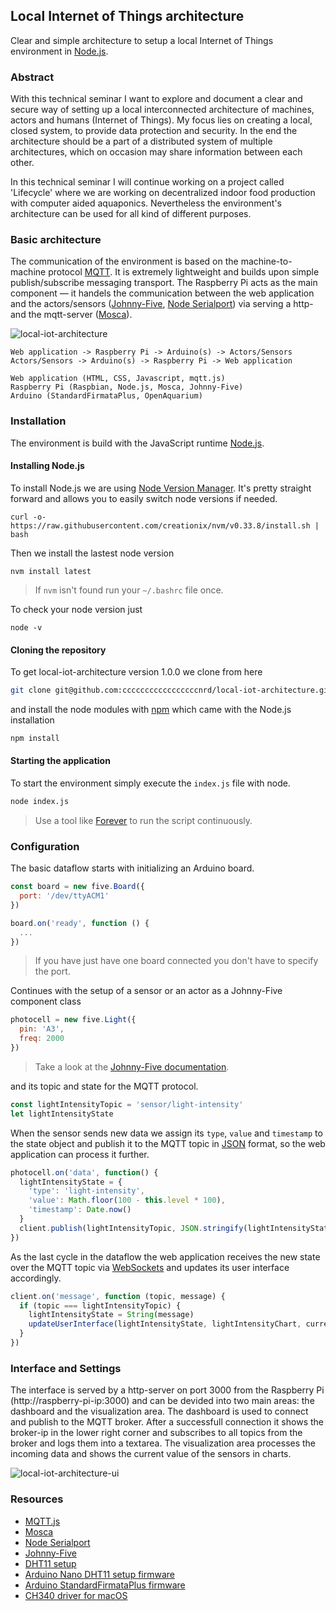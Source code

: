 ## Local Internet of Things architecture
Clear and simple architecture to setup a local Internet of Things environment in [Node.js](https://nodejs.org/en/).

### Abstract
With this technical seminar I want to explore and document a clear and secure way of setting up a local interconnected architecture of machines, actors and humans (Internet of Things). My focus lies on creating a local, closed system, to provide data protection and security. In the end the architecture should be a part of a distributed system of multiple architectures, which on occasion may share information between each other.

In this technical seminar I will continue working on a project called 'Lifecycle' where we are working on decentralized indoor food production with computer aided aquaponics. Nevertheless the environment's architecture can be used for all kind of different purposes.

### Basic architecture
The communication of the environment is based on the machine-to-machine protocol [MQTT](http://mqtt.org/). It is extremely lightweight and builds upon simple publish/subscribe messaging transport. The Raspberry Pi acts as the main component — it handels the communication between the web application and the actors/sensors ([Johnny-Five](https://github.com/rwaldron/johnny-five), [Node Serialport](https://github.com/node-serialport/node-serialport)) via serving a http- and the mqtt-server ([Mosca](https://github.com/mcollina/mosca)).

![local-iot-architecture](http://tinyimg.io/i/02yZoqg.jpg "local-iot-architecture")

```
Web application -> Raspberry Pi -> Arduino(s) -> Actors/Sensors
Actors/Sensors -> Arduino(s) -> Raspberry Pi -> Web application

Web application (HTML, CSS, Javascript, mqtt.js)
Raspberry Pi (Raspbian, Node.js, Mosca, Johnny-Five)  
Arduino (StandardFirmataPlus, OpenAquarium)
```

### Installation

The environment is build with the JavaScript runtime [Node.js](https://nodejs.org).

#### Installing Node.js

To install Node.js we are using [Node Version Manager](https://github.com/creationix/nvm). It's pretty straight forward and allows you to easily switch node versions if needed.

```shell
curl -o- https://raw.githubusercontent.com/creationix/nvm/v0.33.8/install.sh | bash
```

Then we install the lastest node version

```shell
nvm install latest
```
> If `nvm` isn't found run your `~/.bashrc` file once.

To check your node version just

```shell
node -v
```

#### Cloning the repository

To get local-iot-architecture version 1.0.0 we clone from here

```bash
git clone git@github.com:cccccccccccccccccnrd/local-iot-architecture.git
```

and install the node modules with [npm](https://www.npmjs.com/) which came with the Node.js installation

```bash
npm install
```

#### Starting the application

To start the environment simply execute the `index.js` file with node.

```bash
node index.js
```
> Use a tool like [Forever](https://github.com/foreverjs/forever) to run the script continuously.

### Configuration

The basic dataflow starts with initializing an Arduino board.

```js
const board = new five.Board({
  port: '/dev/ttyACM1' 
})

board.on('ready', function () {
  ...
})
```
> If you have just have one board connected you don't have to specify the port.

Continues with the setup of a sensor or an actor as a Johnny-Five component class

```js
photocell = new five.Light({
  pin: 'A3',
  freq: 2000
})
```
> Take a look at the [Johnny-Five documentation](http://johnny-five.io/api/).

and its topic and state for the MQTT protocol.

```js
const lightIntensityTopic = 'sensor/light-intensity'
let lightIntensityState
```

When the sensor sends new data we assign its `type`, `value` and `timestamp` to the state object and publish it to the MQTT topic in [JSON](https://en.wikipedia.org/wiki/JSON) format, so the web application can process it further.

```js
photocell.on('data', function() {
  lightIntensityState = {
    'type': 'light-intensity',
    'value': Math.floor(100 - this.level * 100),
    'timestamp': Date.now()
  }
  client.publish(lightIntensityTopic, JSON.stringify(lightIntensityState))
})
```

As the last cycle in the dataflow the web application receives the new state over the MQTT topic via [WebSockets](https://developer.mozilla.org/en-US/docs/Web/API/WebSockets_API) and updates its user interface accordingly.

```js
client.on('message', function (topic, message) {
  if (topic === lightIntensityTopic) {
    lightIntensityState = String(message)
    updateUserInterface(lightIntensityState, lightIntensityChart, currentLightIntensity)
  }
})
```

### Interface and Settings

The interface is served by a http-server on port 3000 from the Raspberry Pi (http://raspberry-pi-ip:3000) and can be devided into two main areas: the dashboard and the visualization area. The dashboard is used to connect and publish to the MQTT broker. After a successfull connection it shows the broker-ip in the lower right corner and subscribes to all topics from the broker and logs them into a textarea. The visualization area processes the incoming data and shows the current value of the sensors in charts.

![local-iot-architecture-ui](http://tinyimg.io/i/u7pRMWe.gif "local-iot-architecture-ui")


### Resources
- [MQTT.js](https://github.com/mqttjs/MQTT.js)
- [Mosca](https://github.com/mcollina/mosca)
- [Node Serialport](https://github.com/node-serialport/node-serialport)
- [Johnny-Five](https://github.com/rwaldron/johnny-five)
- [DHT11 setup](http://johnny-five.io/examples/multi-DHT11_I2C_NANO_BACKPACK)
- [Arduino Nano DHT11 setup firmware](https://github.com/rwaldron/johnny-five/blob/master/firmwares/dht_i2c_nano_backpack.ino)
- [Arduino StandardFirmataPlus firmware](https://github.com/firmata/arduino/blob/master/examples/StandardFirmataPlus/StandardFirmataPlus.ino)
- [CH340 driver for macOS](https://github.com/adrianmihalko/ch340g-ch34g-ch34x-mac-os-x-driver)
